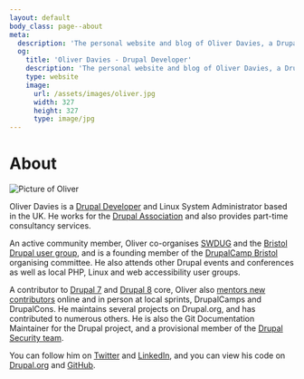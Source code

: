 ```yaml
---
layout: default
body_class: page--about
meta:
  description: 'The personal website and blog of Oliver Davies, a Drupal Developer and System Administrator from Wales, UK.'
  og:
    title: 'Oliver Davies - Drupal Developer'
    description: 'The personal website and blog of Oliver Davies, a Drupal Developer and System Administrator from Wales, UK.'
    type: website
    image:
      url: /assets/images/oliver.jpg
      width: 327
      height: 327
      type: image/jpg
---
```

# About

<img src="{{ site.gravatar_url }}?s=85" alt="Picture of Oliver" class="img-circle">

Oliver Davies is a <a href="{{ site.drupalorg_nice }}">Drupal Developer</a> and Linux System Administrator based in the UK. He works for the [Drupal Association](https://assoc.drupal.org) and also provides part-time consultancy services.

An active community member, Oliver co-organises [SWDUG](https://groups.drupal.org/wales-uk) and the [Bristol Drupal user group](https://groups.drupal.org/bristol-west-uk), and is a founding member of the [DrupalCamp Bristol](http://2015.drupalcampbristol.co.uk) organising committee. He also attends other Drupal events and conferences as well as local PHP, Linux and web accessibility user groups.

A contributor to [Drupal 7](http://cgit.drupalcode.org/drupal/log/?h=7.x&qt=grep&q=opdavies) and [Drupal 8](http://cgit.drupalcode.org/drupal/log/?h=8.0.x&qt=grep&q=opdavies) core, Oliver also <a href="{{ site.drupalorg }}/people-mentored">mentors new contributors</a> online and in person at local sprints, DrupalCamps and DrupalCons. He maintains several projects on Drupal.org, and has contributed to numerous others. He is also the Git Documentation Maintainer for the Drupal project, and a provisional member of the [Drupal Security team](https://www.drupal.org/security-team).

You can follow him on <a href="{{ site.twitter }}">Twitter</a> and <a href="{{ site.linkedin }}">LinkedIn</a>, and you can view his code on <a href="{{ site.drupalorg }}/track/code">Drupal.org</a> and <a href="{{ site.github }}?tab=activity">GitHub</a>.

